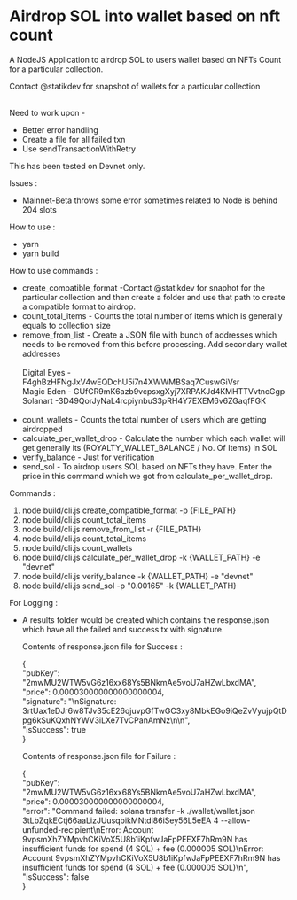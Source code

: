 # Airdrop SOL into wallet based on nft count<br/>

A NodeJS Application to airdrop SOL to users wallet based on NFTs Count for a particular collection.

Contact @statikdev for snapshot of wallets for a particular collection<br/><br/>


Need to work upon - 
- Better error handling 
- Create a file for all failed txn
- Use sendTransactionWithRetry


This has been tested on Devnet only. 

Issues :
- Mainnet-Beta throws some error sometimes related to Node is behind 204 slots

How to use :

- yarn 
- yarn build


How to use commands :

- create_compatible_format -Contact @statikdev for snaphot for the particular collection and then create a folder and use that path to create a compatible format to airdrop.
- count_total_items - Counts the total number of items which is generally equals to collection size
- remove_from_list - Create a JSON file with bunch of addresses which needs to be removed from this before processing. Add secondary wallet addresses <br/><br/>
            Digital Eyes -  F4ghBzHFNgJxV4wEQDchU5i7n4XWWMBSaq7CuswGiVsr<br/>
            Magic Eden - GUfCR9mK6azb9vcpsxgXyj7XRPAKJd4KMHTTVvtncGgp<br/>
            Solanart -3D49QorJyNaL4rcpiynbuS3pRH4Y7EXEM6v6ZGaqfFGK<br/><br/>
- count_wallets - Counts the total number of users which are getting airdropped
- calculate_per_wallet_drop - Calculate the number which each wallet will get generally its  (ROYALTY_WALLET_BALANCE / No. Of Items) In SOL
- verify_balance - Just for verification
- send_sol - To airdrop users SOL based on NFTs they have. Enter the price in this command which we got from calculate_per_wallet_drop.


Commands : 

1. node build/cli.js create_compatible_format -p {FILE_PATH} <br/>
2. node build/cli.js count_total_items<br/>
3. node build/cli.js remove_from_list -r {FILE_PATH} <br/>
4. node build/cli.js count_total_items<br/>
5. node  build/cli.js count_wallets
6. node build/cli.js calculate_per_wallet_drop -k {WALLET_PATH} -e "devnet"<br/>
7. node build/cli.js verify_balance -k {WALLET_PATH} -e "devnet"<br/>
8. node build/cli.js send_sol -p  "0.00165" -k {WALLET_PATH} <br/>

For Logging :

- A results folder would be created which contains the response.json which have all the failed and success tx with signature.
  
  Contents of response.json file for Success :<br/>
  
   {<br/>
        "pubKey": "2mwMU2WTW5vG6z16xx68Ys5BNkmAe5voU7aHZwLbxdMA",<br/>
        "price": 0.000030000000000000004,<br/>
        "signature": "\nSignature: 3rtUax1eDJr6w8TJv35cE26qjuvpGfTwGC3xy8MbkEGo9iQeZvVyujpQtDpg6kSuKQxhNYWV3iLXe7TvCPanAmNz\n\n",<br/>
        "isSuccess": true<br/>
    }<br/>
    
    Contents of response.json file for Failure :<br/>
  
   {<br/>
        "pubKey": "2mwMU2WTW5vG6z16xx68Ys5BNkmAe5voU7aHZwLbxdMA",<br/>
        "price": 0.000030000000000000004,<br/>
        "error": "Command failed: solana transfer -k ./wallet/wallet.json 3tLbZqkECtj66aaLizJUusqbikMNtdi86iSey56L5eEA 4 --allow-unfunded-recipient\nError: Account 9vpsmXhZYMpvhCKiVoX5U8b1iKpfwJaFpPEEXF7hRm9N has insufficient funds for spend (4 SOL) + fee (0.000005 SOL)\nError: Account 9vpsmXhZYMpvhCKiVoX5U8b1iKpfwJaFpPEEXF7hRm9N has insufficient funds for spend (4 SOL) + fee (0.000005 SOL)\n",<br/>
        "isSuccess": false<br/>
    }<br/>
    
   

